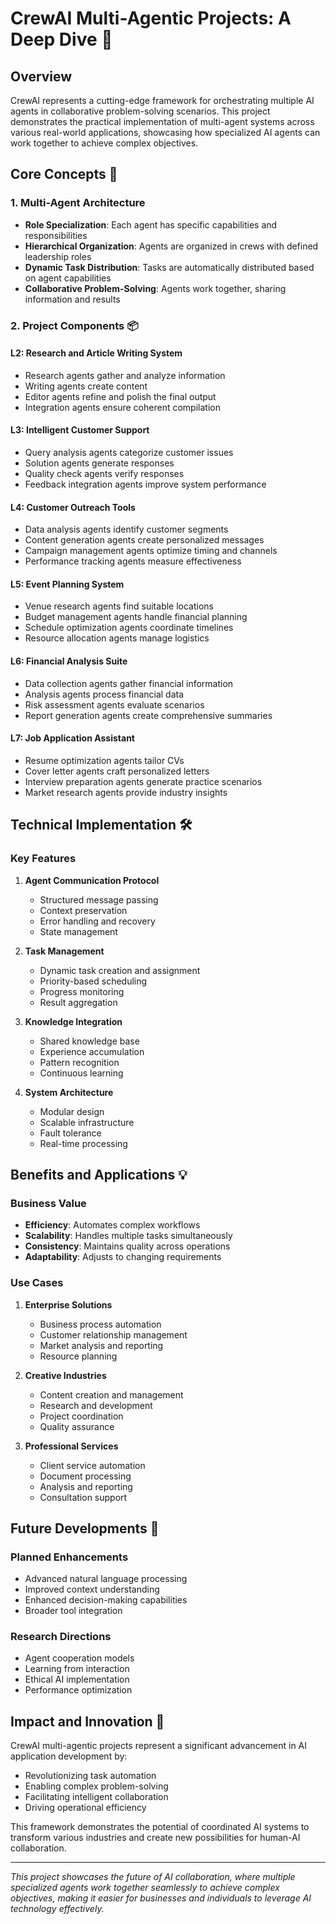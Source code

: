 # CrewAI Multi-Agentic Projects: A Deep Dive 🚀

## Overview

CrewAI represents a cutting-edge framework for orchestrating multiple AI agents in collaborative problem-solving scenarios. This project demonstrates the practical implementation of multi-agent systems across various real-world applications, showcasing how specialized AI agents can work together to achieve complex objectives.

## Core Concepts 🎯

### 1. Multi-Agent Architecture
- **Role Specialization**: Each agent has specific capabilities and responsibilities
- **Hierarchical Organization**: Agents are organized in crews with defined leadership roles
- **Dynamic Task Distribution**: Tasks are automatically distributed based on agent capabilities
- **Collaborative Problem-Solving**: Agents work together, sharing information and results

### 2. Project Components 📦

#### L2: Research and Article Writing System
- Research agents gather and analyze information
- Writing agents create content
- Editor agents refine and polish the final output
- Integration agents ensure coherent compilation

#### L3: Intelligent Customer Support
- Query analysis agents categorize customer issues
- Solution agents generate responses
- Quality check agents verify responses
- Feedback integration agents improve system performance

#### L4: Customer Outreach Tools
- Data analysis agents identify customer segments
- Content generation agents create personalized messages
- Campaign management agents optimize timing and channels
- Performance tracking agents measure effectiveness

#### L5: Event Planning System
- Venue research agents find suitable locations
- Budget management agents handle financial planning
- Schedule optimization agents coordinate timelines
- Resource allocation agents manage logistics

#### L6: Financial Analysis Suite
- Data collection agents gather financial information
- Analysis agents process financial data
- Risk assessment agents evaluate scenarios
- Report generation agents create comprehensive summaries

#### L7: Job Application Assistant
- Resume optimization agents tailor CVs
- Cover letter agents craft personalized letters
- Interview preparation agents generate practice scenarios
- Market research agents provide industry insights

## Technical Implementation 🛠️

### Key Features
1. **Agent Communication Protocol**
   - Structured message passing
   - Context preservation
   - Error handling and recovery
   - State management

2. **Task Management**
   - Dynamic task creation and assignment
   - Priority-based scheduling
   - Progress monitoring
   - Result aggregation

3. **Knowledge Integration**
   - Shared knowledge base
   - Experience accumulation
   - Pattern recognition
   - Continuous learning

4. **System Architecture**
   - Modular design
   - Scalable infrastructure
   - Fault tolerance
   - Real-time processing

## Benefits and Applications 💡

### Business Value
- **Efficiency**: Automates complex workflows
- **Scalability**: Handles multiple tasks simultaneously
- **Consistency**: Maintains quality across operations
- **Adaptability**: Adjusts to changing requirements

### Use Cases
1. **Enterprise Solutions**
   - Business process automation
   - Customer relationship management
   - Market analysis and reporting
   - Resource planning

2. **Creative Industries**
   - Content creation and management
   - Research and development
   - Project coordination
   - Quality assurance

3. **Professional Services**
   - Client service automation
   - Document processing
   - Analysis and reporting
   - Consultation support

## Future Developments 🔮

### Planned Enhancements
- Advanced natural language processing
- Improved context understanding
- Enhanced decision-making capabilities
- Broader tool integration

### Research Directions
- Agent cooperation models
- Learning from interaction
- Ethical AI implementation
- Performance optimization

## Impact and Innovation 🌟

CrewAI multi-agentic projects represent a significant advancement in AI application development by:
- Revolutionizing task automation
- Enabling complex problem-solving
- Facilitating intelligent collaboration
- Driving operational efficiency

This framework demonstrates the potential of coordinated AI systems to transform various industries and create new possibilities for human-AI collaboration.

---

*This project showcases the future of AI collaboration, where multiple specialized agents work together seamlessly to achieve complex objectives, making it easier for businesses and individuals to leverage AI technology effectively.*
